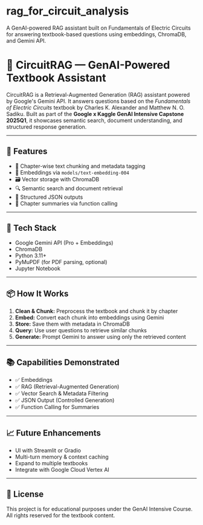 # rag_for_circuit_analysis
A GenAI-powered RAG assistant built on Fundamentals of Electric Circuits for answering textbook-based questions using embeddings, ChromaDB, and Gemini API.
# 🔌 CircuitRAG — GenAI-Powered Textbook Assistant

CircuitRAG is a Retrieval-Augmented Generation (RAG) assistant powered by Google's Gemini API. It answers questions based on the *Fundamentals of Electric Circuits* textbook by Charles K. Alexander and Matthew N. O. Sadiku. Built as part of the **Google x Kaggle GenAI Intensive Capstone 2025Q1**, it showcases semantic search, document understanding, and structured response generation.

---

## 🚀 Features

- 📘 Chapter-wise text chunking and metadata tagging
- 🧠 Embeddings via `models/text-embedding-004`
- 🗃️ Vector storage with ChromaDB
- 🔍 Semantic search and document retrieval
- 🧾 Structured JSON outputs
- 📄 Chapter summaries via function calling

---

## 🧰 Tech Stack

- Google Gemini API (Pro + Embeddings)
- ChromaDB
- Python 3.11+
- PyMuPDF (for PDF parsing, optional)
- Jupyter Notebook

---

## 📦 How It Works
1. **Clean & Chunk:** Preprocess the textbook and chunk it by chapter
2. **Embed:** Convert each chunk into embeddings using Gemini
3. **Store:** Save them with metadata in ChromaDB
4. **Query:** Use user questions to retrieve similar chunks
5. **Generate:** Prompt Gemini to answer using only the retrieved content

---

## 📚 Capabilities Demonstrated
- ✅ Embeddings
- ✅ RAG (Retrieval-Augmented Generation)
- ✅ Vector Search & Metadata Filtering
- ✅ JSON Output (Controlled Generation)
- ✅ Function Calling for Summaries

---

## 📈 Future Enhancements
- UI with Streamlit or Gradio
- Multi-turn memory & context caching
- Expand to multiple textbooks
- Integrate with Google Cloud Vertex AI

---

## 📄 License
This project is for educational purposes under the GenAI Intensive Course. All rights reserved for the textbook content.

